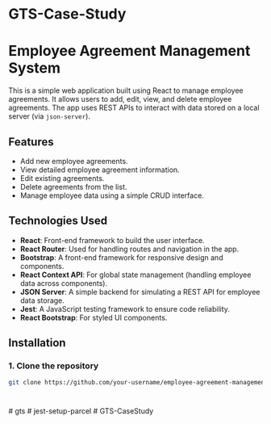# GTS-Case-Study

# Employee Agreement Management System

This is a simple web application built using React to manage employee agreements. It allows users to add, edit, view, and delete employee agreements. The app uses REST APIs to interact with data stored on a local server (via `json-server`).

## Features

- Add new employee agreements.
- View detailed employee agreement information.
- Edit existing agreements.
- Delete agreements from the list.
- Manage employee data using a simple CRUD interface.

## Technologies Used

- **React**: Front-end framework to build the user interface.
- **React Router**: Used for handling routes and navigation in the app.
- **Bootstrap**: A front-end framework for responsive design and components.
- **React Context API**: For global state management (handling employee data across components).
- **JSON Server**: A simple backend for simulating a REST API for employee data storage.
- **Jest**: A JavaScript testing framework to ensure code reliability.
- **React Bootstrap**: For styled UI components.

## Installation

### 1. Clone the repository

```bash
git clone https://github.com/your-username/employee-agreement-management.git
```

#
#   g t s  
 #   j e s t - s e t u p - p a r c e l  
 #   G T S - C a s e S t u d y  
 